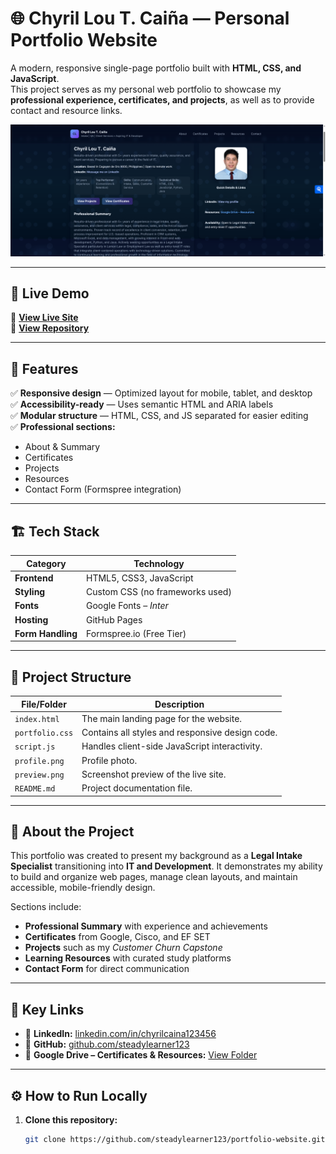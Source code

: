 # 🌐 Chyril Lou T. Caiña — Personal Portfolio Website  

A modern, responsive single-page portfolio built with **HTML, CSS, and JavaScript**.  
This project serves as my personal web portfolio to showcase my **professional experience, certificates, and projects**, as well as to provide contact and resource links.  

[![Portfolio Preview](preview.png)](https://steadylearner123.github.io/portfolio-website/)

---

## 🚀 Live Demo  
🔗 **[View Live Site](https://steadylearner123.github.io/portfolio-website/)**  
🔗 **[View Repository](https://github.com/steadylearner123/portfolio-website)**  

---

## 🧩 Features  

✅ **Responsive design** — Optimized layout for mobile, tablet, and desktop  
✅ **Accessibility-ready** — Uses semantic HTML and ARIA labels  
✅ **Modular structure** — HTML, CSS, and JS separated for easier editing  
✅ **Professional sections:**  
- About & Summary  
- Certificates  
- Projects  
- Resources  
- Contact Form (Formspree integration)  

---

## 🏗️ Tech Stack  

| Category | Technology |
|-----------|-------------|
| **Frontend** | HTML5, CSS3, JavaScript |
| **Styling** | Custom CSS (no frameworks used) |
| **Fonts** | Google Fonts – *Inter* |
| **Hosting** | GitHub Pages |
| **Form Handling** | Formspree.io (Free Tier) |

---

## 📂 Project Structure

| File/Folder     | Description                                     |
| --------------- | ----------------------------------------------- |
| `index.html`    | The main landing page for the website.          |
| `portfolio.css` | Contains all styles and responsive design code. |
| `script.js`     | Handles client-side JavaScript interactivity.   |
| `profile.png`   | Profile photo.                                  |
| `preview.png`   | Screenshot preview of the live site.            |
| `README.md`     | Project documentation file.                     |

---

## 🧠 About the Project  

This portfolio was created to present my background as a **Legal Intake Specialist** transitioning into **IT and Development**. It demonstrates my ability to build and organize web pages, manage clean layouts, and maintain accessible, mobile-friendly design.

Sections include:
- **Professional Summary** with experience and achievements  
- **Certificates** from Google, Cisco, and EF SET  
- **Projects** such as my *Customer Churn Capstone*  
- **Learning Resources** with curated study platforms  
- **Contact Form** for direct communication  

---

## 💼 Key Links  

- 🔗 **LinkedIn:** [linkedin.com/in/chyrilcaina123456](https://www.linkedin.com/in/chyrilcaina123456/)  
- 🧰 **GitHub:** [github.com/steadylearner123](https://github.com/steadylearner123)  
- 📁 **Google Drive – Certificates & Resources:** [View Folder](https://drive.google.com/drive/folders/1shs02pthReQfEJKR7hu0M79RgonKYWwm?usp=sharing)

---

## ⚙️ How to Run Locally  

1. **Clone this repository:**
   ```bash
   git clone https://github.com/steadylearner123/portfolio-website.git

